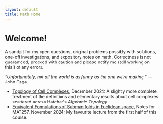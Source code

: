 ```yaml
---
layout: default
title: Math Home
---
```


# Welcome!
<p class="introduction">A sandpit for my open questions, 
original problems possibly with solutions, one-off 
investigations, and expository notes on math. 
Correctness is not guaranteed; proceed with caution and 
please notify me (still working on this!) of any errors.</p>

<p class="introduction"><i>&ldquo;Unfortunately, not all the world is as funny as the one we're making.&rdquo;</i> — John Cage.</p>

<ul>
    <li>
        <a href="/assets/files/cellcomplexes.pdf" class="pdf-link" target="_blank">Topology of Cell Complexes</a>, December 2024: A slightly more complete treatment of the definitions and elementary results about cell complexes scattered across Hatcher's <i>Algebraic Topology</i>.
    </li>
    <li>
        <a href="/assets/files/submanifolds.pdf" class="pdf-link" target="_blank">Equivalent Formulations of Submanifolds in Euclidean space</a>, Notes for MAT257, November 2024: My favourite lecture from the first half of this course.
    </li>
</ul>
